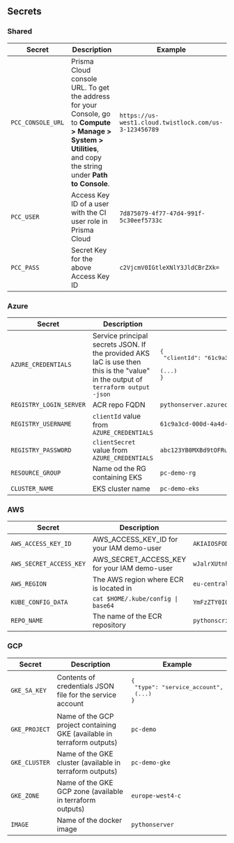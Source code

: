 
## Secrets 
### Shared
| Secret | Description | Example |
| --- | --- | --- |
| `PCC_CONSOLE_URL` | Prisma Cloud console URL. To get the address for your Console, go to **Compute > Manage > System > Utilities**, and copy the string under **Path to Console**. | `https://us-west1.cloud.twistlock.com/us-3-123456789` |
| `PCC_USER` | Access Key ID of a user with the CI user role in Prisma Cloud | `7d875079-4f77-47d4-991f-5c30eef5733c`
| `PCC_PASS` | Secret Key for the above Access Key ID | `c2VjcmV0IGtleXNlY3JldCBrZXk=`
### Azure
| Secret | Description | Example |
| --- | --- | --- |
| `AZURE_CREDENTIALS` | Service principal secrets JSON. If the provided AKS IaC is use then this is the "value" in the output of `terraform output -json` | <pre>{<br>    "clientId": "61c9a3cd-000d-4a4d-963a-f28c7c050c02",<br/>    (...)<br/>}</pre> |
| `REGISTRY_LOGIN_SERVER` | ACR repo FQDN | `pythonserver.azurecr.io` |
| `REGISTRY_USERNAME` | `clientId` value from `AZURE_CREDENTIALS` | `61c9a3cd-000d-4a4d-963a-f28c7c050c02` |
| `REGISTRY_PASSWORD` | `clientSecret` value from `AZURE_CREDENTIALS` | `abc123YB0MXBd9tOFRufFTbiQ1el.rF8S6_DvzuAJYQz2f` |
| `RESOURCE_GROUP` | Name od the RG containing EKS | `pc-demo-rg` |
| `CLUSTER_NAME` | EKS cluster name | `pc-demo-eks` |

### AWS
| Secret | Description | Example |
| --- | --- | --- |
| `AWS_ACCESS_KEY_ID` | AWS_ACCESS_KEY_ID for your IAM demo-user | `AKIAIOSFODNN7EXAMPLE` |
`AWS_SECRET_ACCESS_KEY` |AWS_SECRET_ACCESS_KEY for your IAM demo-user | `wJalrXUtnFEMI/K7MDENG/bPxRfiCYEXAMPLEKEY` |
| `AWS_REGION` | The AWS region where ECR is located in | `eu-central-1` |
`KUBE_CONFIG_DATA` | `cat $HOME/.kube/config \| base64` | `YmFzZTY0IG...V4YW1wbGU=` |
`REPO_NAME` | The name of the ECR repository | `pythonscript` |

### GCP
| Secret | Description | Example |
| --- | --- | --- |
| `GKE_SA_KEY` | Contents of credentials JSON file for the service account | <pre>{<br/>  "type": "service_account",<br/>  (...)<br/>}</pre> |
| `GKE_PROJECT` | Name of the GCP project containing GKE (available in terraform outputs) | `pc-demo` |
| `GKE_CLUSTER` | Name of the GKE cluster (available in terraform outputs) | `pc-demo-gke` |
| `GKE_ZONE ` | Name of the GKE GCP zone (available in terraform outputs) | `europe-west4-c` | 
| `IMAGE` | Name of the docker image | `pythonserver` |
